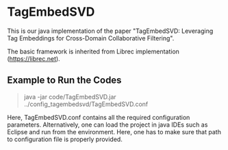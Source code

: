 # TagEmbedSVD

This is our java implementation of the paper "TagEmbedSVD: Leveraging Tag Embeddings for Cross-Domain Collaborative Filtering".

The basic framework is inherited from Librec implementation (https://librec.net). 

## Example to Run the Codes

> java -jar code/TagEmbedSVD.jar ../config_tagembedsvd/TagEmbedSVD.conf

Here, TagEmbedSVD.conf contains all the required configuration parameters. Alternatively, one can load the project in java IDEs such as Eclipse and run from the environment. Here, one has to make sure that path to configuration file is properly provided.
